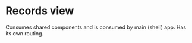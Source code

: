 # Records view

Consumes shared components and is consumed by main (shell) app. Has its own routing.
